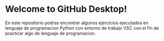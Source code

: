 # Welcome to GitHub Desktop!

En este repositorio podras encontrar algunos ejercicios ejecutados en lenguaje de programacion Python con entorno de trabajo VSC
con el fin de practicar algo de lenguaje de programacion.
